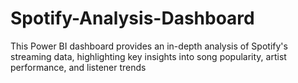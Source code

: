 # Spotify-Analysis-Dashboard
This Power BI dashboard provides an in-depth analysis of Spotify's streaming data, highlighting key insights into song popularity, artist performance, and listener trends
